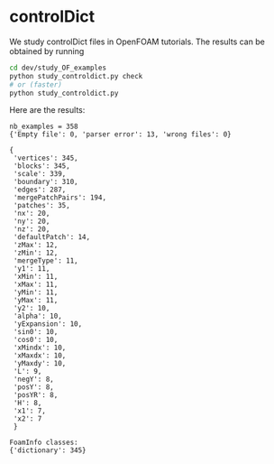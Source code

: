 # controlDict

We study controlDict files in OpenFOAM tutorials. The results can be obtained
by running

```sh
cd dev/study_OF_examples
python study_controldict.py check
# or (faster)
python study_controldict.py
```

Here are the results:

```
nb_examples = 358
{'Empty file': 0, 'parser error': 13, 'wrong files': 0}

{
 'vertices': 345,
 'blocks': 345,
 'scale': 339,
 'boundary': 310,
 'edges': 287,
 'mergePatchPairs': 194,
 'patches': 35,
 'nx': 20,
 'ny': 20,
 'nz': 20,
 'defaultPatch': 14,
 'zMax': 12,
 'zMin': 12,
 'mergeType': 11,
 'y1': 11,
 'xMin': 11,
 'xMax': 11,
 'yMin': 11,
 'yMax': 11,
 'y2': 10,
 'alpha': 10,
 'yExpansion': 10,
 'sin0': 10,
 'cos0': 10,
 'xMindx': 10,
 'xMaxdx': 10,
 'yMaxdy': 10,
 'L': 9,
 'negY': 8,
 'posY': 8,
 'posYR': 8,
 'H': 8,
 'x1': 7,
 'x2': 7
 }

FoamInfo classes:
{'dictionary': 345}

```

